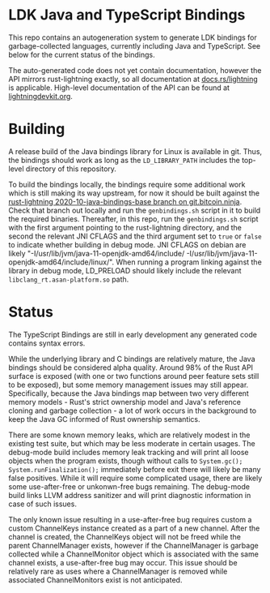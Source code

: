 LDK Java and TypeScript Bindings
================================

This repo contains an autogeneration system to generate LDK bindings for garbage-collected languages, currently including Java and TypeScript. See below for the current status of the bindings.

The auto-generated code does not yet contain documentation, however the API mirrors rust-lightning exactly, so all documentation at [docs.rs/lightning](https://docs.rs/lightning) is applicable. High-level documentation of the API can be found at [lightningdevkit.org](https://lightningdevkit.org).

Building
========

A release build of the Java bindings library for Linux is available in git. Thus, the bindings should work as long as the `LD_LIBRARY_PATH` includes the top-level directory of this repository.

To build the bindings locally, the bindings require some additional work which is still making its way upstream, for now it should be built against the [rust-lightning 2020-10-java-bindings-base branch on git.bitcoin.ninja](https://git.bitcoin.ninja/?p=rust-lightning;a=shortlog;h=refs/heads/2020-10-java-bindings-base). Check that branch out locally and run the `genbindings.sh` script in it to build the required binaries. Thereafter, in this repo, run the `genbindings.sh` script with the first argument pointing to the rust-lightning directory, and the second the relevant JNI CFLAGS and the third argument set to `true` or `false` to indicate whether building in debug mode. JNI CFLAGS on debian are likely "-I/usr/lib/jvm/java-11-openjdk-amd64/include/ -I/usr/lib/jvm/java-11-openjdk-amd64/include/linux/". When running a program linking against the library in debug mode, LD_PRELOAD should likely include the relevant `libclang_rt.asan-platform.so` path.

Status
======

The TypeScript Bindings are still in early development any generated code contains syntax errors.

While the underlying library and C bindings are relatively mature, the Java bindings should be considered alpha quality. Around 98% of the Rust API surface is exposed (with one or two functions around peer feature sets still to be exposed), but some memory management issues may still appear. Specifically, because the Java bindings map between two very different memory models - Rust's strict ownership model and Java's reference cloning and garbage collection - a lot of work occurs in the background to keep the Java GC informed of Rust ownership semantics.

There are some known memory leaks, which are relatively modest in the existing test suite, but which may be less moderate in certain usages. The debug-mode build includes memory leak tracking and will print all loose objects when the program exists, though without calls to `System.gc(); System.runFinalization();` immediately before exit there will likely be many false positives. While it will require some complicated usage, there are likely some use-after-free or unkonwn-free bugs remaining. The debug-mode build links LLVM address sanitizer and will print diagnostic information in case of such issues.

The only known issue resulting in a use-after-free bug requires custom a custom ChannelKeys instance created as a part of a new channel. After the channel is created, the ChannelKeys object will not be freed while the parent ChannelManager exists, however if the ChannelManager is garbage collected while a ChannelMonitor object which is associated with the same channel exists, a use-after-free bug may occur. This issue should be relatively rare as uses where a ChannelManager is removed while associated ChannelMonitors exist is not anticipated.
